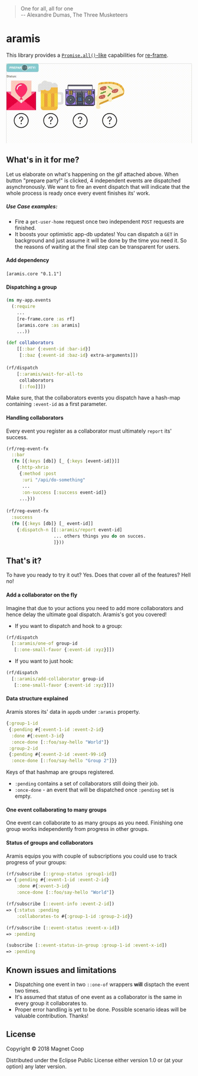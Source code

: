 > One for all, all for one  <br>
> -- Alexandre Dumas, The Three Musketeers

# aramis

This library provides a 
[`Promise.all()`-like](https://developer.mozilla.org/en-US/docs/Web/JavaScript/Reference/Global_Objects/Promise/all)
capabilities for [re-frame](https://clojars.org/re-frame).

![Demo gif  1](/resources/demo/demo1.gif)

## What's in it for me?

Let us elaborate on what's happening on the gif attached above. When button "prepare party!" is clicked, 
4 independent events are dispatched asynchronously. We want to fire an event dispatch that will indicate that the whole
process is ready once every event finishes its' work.
 
##### Use Case examples:
- Fire a `get-user-home` request once two independent `POST` requests are finished.
- It boosts your optimistic app-db updates! You can dispatch a `GET` in background and just assume it will be done by 
the time you need it. So the reasons of waiting at the final step can be transparent for users.   

#### Add dependency

`[aramis.core "0.1.1"]`

#### Dispatching a group

```clj
(ns my-app.events
  (:require
    ...
    [re-frame.core :as rf]
    [aramis.core :as aramis]
    ...))
```

```cljs
(def collaborators
    [[::bar {:event-id :bar-id}]
     [::baz {:event-id :baz-id} extra-arguments]])

(rf/dispatch
    [::aramis/wait-for-all-to
     collaborators
     [::foo]]])
```

Make sure, that the collaborators events you dispatch have a hash-map containing `:event-id` as a first parameter.

#### Handling collaborators

Every event you register as a collaborator must ultimately `report` its' success.

```cljs
(rf/reg-event-fx
  ::bar
  (fn [{:keys [db]} [_ {:keys [event-id]}]]
    {:http-xhrio
     {:method :post
      :uri "/api/do-something"
      ...
      :on-success [:success event-id]}
     ...}))

(rf/reg-event-fx
  :success
  (fn [{:keys [db]} [_ event-id]]
    {:dispatch-n [[::aramis/report event-id]
                  ... others things you do on succes.
                  ]}))
```

## That's it?

To have you ready to try it out? Yes. Does that cover all of the features? Hell no!

#### Add a collaborator on the fly

Imagine that due to your actions you need to add more collaborators and hence delay the ultimate goal dispatch.
Aramis's got you covered!

- If you want to dispatch and hook to a group: 
```cljs
(rf/dispatch
  [::aramis/one-of group-id
   [::one-small-favor {:event-id :xyz}]])
```

- If you want to just hook:
```cljs
(rf/dispatch
  [::aramis/add-collaborator group-id
   [::one-small-favor {:event-id :xyz}]])
```

#### Data structure explained

Aramis stores its' data in `appdb` under `:aramis` property.

```cljs
{:group-1-id
 {:pending #{:event-1-id :event-2-id}
  :done #{:event-3-id}
  :once-done [::foo/say-hello "World"]}
 :group-2-id
 {:pending #{:event-2-id :event-99-id}
  :once-done [::foo/say-hello "Group 2"]}}
  ```
Keys of that hashmap are groups registered. 
- `:pending` contains a set of collaborators still doing their job. 
- `:once-done` - an event that will be dispatched once `:pending` set is empty.

#### One event collaborating to many groups

One event can collaborate to as many groups as you need. Finishing one group works
independently from progress in other groups.
 
#### Status of groups and collaborators


Aramis equips you with couple of subscriptions you could use to track progress of your groups:
 
```cljs
(rf/subscribe [::group-status :group1-id])
=> {:pending #{:event-1-id :event-2-id}
    :done #{:event-3-id}
    :once-done [::foo/say-hello "World"]}
```

```cljs
(rf/subscribe [::event-info :event-2-id])
=> {:status :pending
    :collaborates-to #{:group-1-id :group-2-id}}
```

```cljs
(rf/subscribe [::event-status :event-x-id])
=> :pending
```

```cljs
(subscribe [::event-status-in-group :group-1-id :event-x-id])
=> :pending
```

## Known issues and limitations

- Dispatching one event in two `::one-of` wrappers **will** disptach the event two times.
- It's assumed that status of one event as a collaborator is the same in every group it collaborates to.
- Proper error handling is yet to be done. Possible scenario ideas will be valuable contribution. Thanks! 

## License

Copyright © 2018 Magnet Coop

Distributed under the Eclipse Public License either version 1.0 or (at
your option) any later version.
